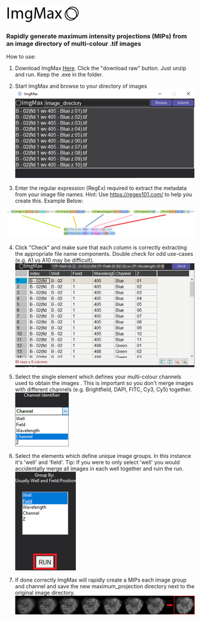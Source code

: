 ![image](readme_img/logo.png)
### Rapidly generate maximum intensity projections (MIPs) from an image directory of multi-colour .tif images

How to use:

1. Download ImgMax [Here](https://github.com/charliebidgood/ImgMax/blob/main/release_1_0_0.zip). Click the "download raw" button. Just unzip and run. Keep the .exe in the folder.

2. Start ImgMax and browse to your directory of images
![image](readme_img/choose.png)

3. Enter the regular expression (RegEx) required to extract the metadata from your image file names. Hint: Use https://regex101.com/ to help you create this. Example Below:

![image](readme_img/regex101.png)

4. Click "Check" and make sure that each column is correctly extracting the appropriate file name components. Double check for odd use-cases (e.g. A1 vs A10 may be difficult).
![image](readme_img/regex.png)


5. Select the single element which defines your multi-colour channels used to obtain the images . This is important so you don't merge images with different channels (e.g. Brightfield, DAPI, FITC, Cy3, Cy5) together.
![image](readme_img/channel.png)


6. Select the elements which define unique image groups. In this instance it's 'well' and 'field'. Tip: If you were to only select 'well' you would accidentally merge all images in each well together and ruin the run.
![image](readme_img/run.png)

7. If done correctly ImgMax will rapidly create a MIPs each image group and channel and save the new maximum_projection directory next to the original image directory.
![image](readme_img/spheroid.png)